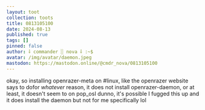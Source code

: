 ```yaml
---
layout: toot
collection: toots
title: 0813105100
date: 2024-08-13
published: true
tags: []
pinned: false
author: ⸸ commander ░ nova ⸸ :~$
avatar: /img/avatar/daemon.jpeg
mastodon: https://mastodon.online/@cmdr_nova/0813105100
---
```


okay, so installing openrazer-meta on #linux, like the openrazer website says to dofor _whatever_ reason, it does not install openrazer-daemon, or at least, it doesn't seem to on pop_osI dunno, it's possible I fugged this up and it does install the daemon but not for me specifically lol
